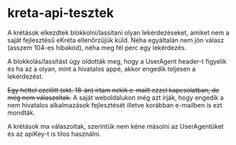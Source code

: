 # kreta-api-tesztek
A krétások elkezdtek blokkolni/lassítani olyan lekérdezéseket, amiket nem a saját fejlesztésű eKréta ellenőrzűjük küld.
Néha egyáltalán nem jön válasz (asszem 104-es hibakód), néha meg fél perc egy lekérdezés.

A blokkolás/lassítást úgy oldották meg, hogy a UserAgent header-t figyelik és ha az a olyan, mint a hivatalos appé, akkor engedik teljesen a lekérdezést.

~~Egy héttel ezelőtt (okt. 18-án) írtam nekik e-mailt ezzel kapcsolatban, de még nem válaszoltak.~~ A saját weboldalukon még azt írják, hogy engedik a nem hivatalos alkalmazások fejlesztését illetve korábban e-mailben is ezt mondták.

A krétások ma válaszoltak, szerintük nem kéne másolni az UserAgentüket és az apiKey-t is tilos használni.
